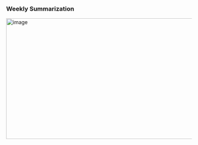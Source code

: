 ### Weekly Summarization
<img width="1095" height="329" alt="image" src="https://github.com/user-attachments/assets/e7306a04-3ac3-4b07-ba66-cd72e56363ef" />

